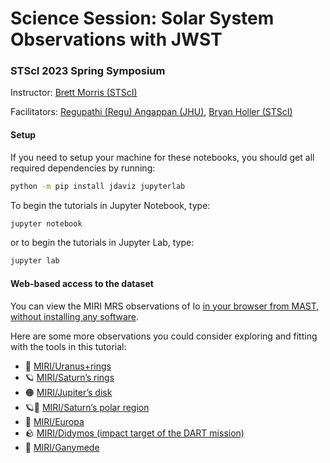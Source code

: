 # Science Session: Solar System Observations with JWST
### STScI 2023 Spring Symposium

Instructor: [Brett Morris (STScI)](http://brettmorr.is/)

Facilitators: [Regupathi (Regu) Angappan (JHU)](http://www.regupathiangappan.com/), [Bryan Holler (STScI)](https://www.stsci.edu/stsci-research/research-directory/bryan-holler)

#### Setup

If you need to setup your machine for these notebooks, you should get all required dependencies by running: 

```bash
python -m pip install jdaviz jupyterlab
```
To begin the tutorials in Jupyter Notebook, type: 
```bash
jupyter notebook
```
or to begin the tutorials in Jupyter Lab, type: 
```bash
jupyter lab
```

#### Web-based access to the dataset

You can view the MIRI MRS observations of Io [in your browser from MAST, without installing any software](https://mast.stsci.edu/viz/ui/#/spectra?filename=jw01373-o031_t007_miri_ch1-shortmediumlong_s3d.fits). 

Here are some more observations you could consider exploring and fitting with the tools in this tutorial:

* 💍 [MIRI/Uranus+rings](https://mast.stsci.edu/viz/ui/#/spectra?uri=mast%3AJWST%2Fproduct%2Fjw01248-c1001_t001_miri_ch4-shortmediumlong_s3d.fits)
* 🪐 [MIRI/Saturn’s rings](https://mast.stsci.edu/viz/ui/#/spectra?uri=mast%3AJWST%2Fproduct%2Fjw01247-o330_t600_miri_ch4-shortmediumlong_s3d.fits)
* 🟠 [MIRI/Jupiter’s disk](https://mast.stsci.edu/viz/ui/#/spectra?uri=mast%3AJWST%2Fproduct%2Fjw01373-o002_t023_miri_ch2-shortmediumlong_s3d.fits)
* 🪐💈 [MIRI/Saturn’s polar region](https://mast.stsci.edu/viz/ui/#/spectra?uri=mast%3AJWST%2Fproduct%2Fjw01247-o766_t634_miri_ch4-shortmediumlong_s3d.fits)
* 🧊 [MIRI/Europa](https://mast.stsci.edu/viz/ui/#/spectra?uri=mast%3AJWST%2Fproduct%2Fjw01250-o003_t001_miri_ch2-shortmediumlong_s3d.fits)
* 🪨 [MIRI/Didymos (impact target of the DART mission)](https://mast.stsci.edu/viz/ui/#/spectra?uri=mast%3AJWST%2Fproduct%2Fjw01245-o021_t002_miri_ch4-shortmediumlong_s3d.fits)
* 🌚 [MIRI/Ganymede](https://mast.stsci.edu/viz/ui/#/spectra?uri=mast%3AJWST%2Fproduct%2Fjw01373-o018_t001_miri_ch2-shortmediumlong_s3d.fits)